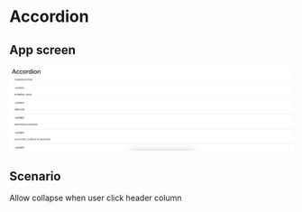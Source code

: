 # Accordion

## App screen

![app-screen](../assets/images/accordion.png)

## Scenario
Allow collapse when user click header column
